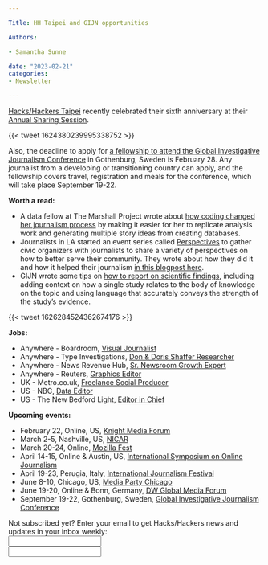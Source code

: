 ```yaml
---

Title: HH Taipei and GIJN opportunities

Authors: 

- Samantha Sunne

date: "2023-02-21" 
categories: 
- Newsletter 

---
```


[Hacks/Hackers Taipei](https://www.facebook.com/groups/hackshackerstaipei/) recently celebrated their sixth anniversary at their [Annual Sharing Session](http://hackshackers.taipei/events/latest/). 

{{< tweet 1624380239995338752 >}}

Also, the deadline to apply for [a fellowship to attend the Global Investigative Journalism Conference](https://gijc2023.org/fellowships) in Gothenburg, Sweden is February 28. Any journalist from a developing or transitioning country can apply, and the fellowship covers travel, registration and meals for the conference, which will take place September 19-22.

**Worth a read:**



* A data fellow at The Marshall Project wrote about [how coding changed her journalism process](https://source.opennews.org/articles/how-coding-can-change-very-journalism-we-do/) by making it easier for her to replicate analysis work and generating multiple story ideas from creating databases. 
* Journalists in LA started an event series called [Perspectives](https://www.eventbrite.com/e/perspectives-la-tickets-415420884047) to gather civic organizers with journalists to share a variety of perspectives on how to better serve their community. They wrote about how they did it and how it helped their journalism [in this blogpost here](https://source.opennews.org/articles/how-we-can-bring-new-perspectives/).
* GIJN wrote some tips on [how to report on scientific findings](https://gijn.org/2023/02/16/how-report-conclusiveness-research-findings/), including adding context on how a single study relates to the body of knowledge on the topic and using language that accurately conveys the strength of the study’s evidence.

{{< tweet 1626284524362674176 >}}

**Jobs:**



* Anywhere - Boardroom, [Visual Journalist](https://boardroomclub.notion.site/Visual-Journalist-7f70f959d037416b92cc57dac2445c5e)
* Anywhere - Type Investigations, [Don & Doris Shaffer Researcher](https://www.ire.org/job-center/don-doris-shaffer-researcher-2023-2024/)
* Anywhere - News Revenue Hub, [Sr. Newsroom Growth Expert](https://www.ire.org/job-center/senior-newsroom-growth-expert/)
* Anywhere - Reuters, [Graphics Editor](https://jobs.thomsonreuters.com/job/17762455/graphics-editor-visual-journalism-reuters-london-gb/)
* UK - Metro.co.uk, [Freelance Social Producer](https://www.cisionjobs.co.uk/job/109577/metro-co-uk-freelance-social-producer/?LinkSource=PremiumListing)
* US - NBC, [Data Editor](https://jobs.smartrecruiters.com/NBCUniversal3/743999885062643-data-editor-nbcuniversal-local)
* US - The New Bedford Light, [Editor in Chief](https://www.ire.org/job-center/editor-in-chief-9/)

**Upcoming events:**



* February 22, Online, US, [Knight Media Forum](https://knightfoundation.org/events/knight-media-forum/knight-media-forum-2023/)
* March 2-5, Nashville, US, [NICAR](https://www.ire.org/training/conferences/nicar-2023/)
* March 20-24, Online, [Mozilla Fest](https://www.mozillafestival.org/en/)
* April 14-15, Online & Austin, US, [International Symposium on Online Journalism](https://isoj.org/isoj-celebrates-a-successful-new-hybrid-model-and-announces-dates-for-2023-conference/)
* April 19-23, Perugia, Italy, [International Journalism Festival](https://www.journalismfestival.com/)
* June 8-10, Chicago, US, [Media Party Chicago](https://blog.mediaparty.info/media-party-is-going-global-next-step-chicago-6-8-june-2023-88ae56ffc83f)
* June 19-20, Online & Bonn, Germany, [DW Global Media Forum](https://corporate.dw.com/en/overcoming-divisions-dw-global-media-forum-2023/a-63990322)
* September 19-22, Gothenburg, Sweden, [Global Investigative Journalism Conference](https://gijc2023.org/)

<div id="mc_embed_signup"><form id="mc-embedded-subscribe-form" class="validate" action="//hackshackers.us1.list-manage.com/subscribe/post?u=c56f2e53d5ed6ef87f8aaa75c&amp;id=fb2bc6f10b" method="post" name="mc-embedded-subscribe-form" novalidate="" target="_blank">

<div id="mc_embed_signup_scroll">

<div class="mc-field-group"><label for="mce-EMAIL">Not subscribed yet? Enter your email to get Hacks/Hackers news and updates in your inbox weekly:  </label></div>

<div class="mc-field-group"><input id="mce-EMAIL" class="required email" name="EMAIL" type="email" value="" /></div>

<!-- real people should not fill this in and expect good things - do not remove this or risk form bot signups-->

<div style="position: absolute; left: -5000px;"><input tabindex="-1" name="b_c56f2e53d5ed6ef87f8aaa75c_fb2bc6f10b" type="text" value="" /></div>

<div class="clear"><input id="mc-embedded-subscribe" class="button" name="subscribe" typ
